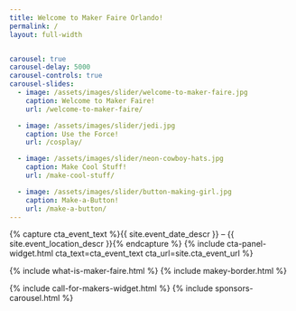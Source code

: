 ```yaml
---
title: Welcome to Maker Faire Orlando!
permalink: /
layout: full-width


carousel: true
carousel-delay: 5000
carousel-controls: true
carousel-slides:
  - image: /assets/images/slider/welcome-to-maker-faire.jpg  
    caption: Welcome to Maker Faire!
    url: /welcome-to-maker-faire/

  - image: /assets/images/slider/jedi.jpg  
    caption: Use the Force!
    url: /cosplay/

  - image: /assets/images/slider/neon-cowboy-hats.jpg
    caption: Make Cool Stuff!
    url: /make-cool-stuff/

  - image: /assets/images/slider/button-making-girl.jpg  
    caption: Make-a-Button!
    url: /make-a-button/
---
```


{% capture cta_event_text %}{{ site.event_date_descr }} – {{ site.event_location_descr }}{% endcapture %}
{% include cta-panel-widget.html cta_text=cta_event_text cta_url=site.cta_event_url %}


{% include what-is-maker-faire.html %}
{% include makey-border.html %}

{% include call-for-makers-widget.html %}
{% include sponsors-carousel.html %}
